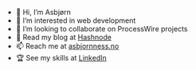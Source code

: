 - 👋  Hi, I’m Asbjørn
- 👀  I’m interested in web development
- 💞️  I’m looking to collaborate on ProcessWire projects
- 📝  Read my blog at [Hashnode](https://asbjornness.hashnode.dev/)
- 📫  Reach me at [asbjornness.no](https://www.asbjornness.no/)
- 🏆  See my skills at [LinkedIn](https://www.linkedin.com/in/asbjornness/)

<!---
snobjorn/snobjorn is a ✨ special ✨ repository because its `README.md` (this file) appears on your GitHub profile.
You can click the Preview link to take a look at your changes.
--->
